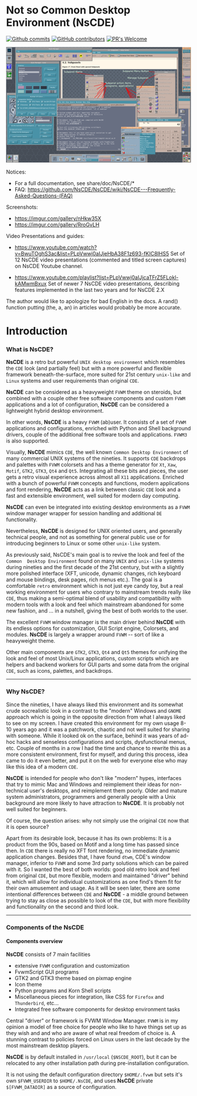 # **Not so Common Desktop Environment (NsCDE)**

[![Github commits](https://img.shields.io/github/last-commit/NsCDE/NsCDE)](https://github.com/NsCDE/NsCDE/commits/master)
[![GitHub contributors](https://img.shields.io/github/contributors/NsCDE/NsCDE)](https://github.com/NsCDE/NsCDE/graphs/contributors)
[![PR's Welcome](https://img.shields.io/badge/PRs-welcome-brightgreen.svg?style=flat)](https://github.com/NsCDE/NsCDE/pull/new)

![ScreenShot](NsCDE.png)

Notices:
- For a full documentation, see share/doc/NsCDE/*
- FAQ: https://github.com/NsCDE/NsCDE/wiki/NsCDE---Frequently-Asked-Questions-(FAQ)

Screenshots:
- https://imgur.com/gallery/nHkw35X
- https://imgur.com/gallery/RroGvLH

Video Presentations and guides:
- https://www.youtube.com/watch?v=BwuTOghS3ac&list=PLpVwwj0aIJjeHbA38F1z693-fKIC8IHS5
Set of 12 NsCDE video presentations (commented and titled screen captures) on
NsCDE Youtube channel.

- https://www.youtube.com/playlist?list=PLpVwwj0aIJjcaTFrZ5FLokl-kAMwmBxux
Set of newer 7 NsCDE video presentations, describing features implemented in
the last two years and for NsCDE 2.X

The author would like to apologize for bad English in the docs. A rand() function putting
(the, a, an) in articles would probably be more accurate.

# **Introduction**

### What is **NsCDE**?

   **NsCDE** is a retro but powerful `UNIX desktop environment` which
   resembles the `CDE` look (and partially feel) but with a more powerful
   and flexible framework beneath-the-surface, more suited for 21st
   century `unix-like` and `Linux` systems and user requirements than
   original `CDE`.

   **NsCDE** can be considered as a heavyweight `FVWM`
   theme on steroids, but combined with a couple other free software
   components and custom `FVWM` applications and a lot of configuration,
   **NsCDE** can be considered a lightweight hybrid desktop environment.

   In other words, **NsCDE** is a heavy `FVWM` (ab)user. It consists of a
   set of `FVWM` applications and configurations, enriched with Python
   and Shell background drivers, couple of the additional free software
   tools and applications. `FVWM3` is also supported.

   Visually, **NsCDE** mimics `CDE`, the well known `Common Desktop Environment`
   of many commercial UNIX systems of the nineties. It supports `CDE` backdrops
   and palettes with `FVWM` colorsets and has a theme generator for `Xt`, `Xaw`,
   `Motif`, `GTK2`, `GTK3`, `Qt4` and `Qt5`. Integrating all these bits and 
   pieces, the user gets a retro visual experience across almost all `X11` 
   applications. Enriched with a bunch of powerful `FVWM` concepts and functions,
   modern applications and font rendering, **NsCDE** acts as a link between
   classic `CDE` look and a fast and extensible environment, well suited for 
   modern day computing.

   **NsCDE** can even be integrated into existing desktop environments as a
   `FVWM` window manager wrapper for session handling and additional `DE`
   functionality.

   Nevertheless, **NsCDE** is designed for UNIX oriented users, and
   generally technical people, and not as something for general public
   use or for introducing beginners to Linux or some other `unix-like`
   system.

   As previously said, NsCDE's main goal is to revive the look and feel of the `Common 
   Desktop Environment` found on many `UNIX` and `unix-like` systems during 
   nineties and the first decade of the 21st century, but with a slightly 
   more polished interface (XFT, unicode, dynamic changes, rich keyboard and mouse 
   bindings, desk pages, rich menus etc.). The goal is a comfortable `retro` 
   environment which is not just eye candy toy, but a real working environment 
   for users who contrary to mainstream trends really like `CDE`, thus making
   a semi-optimal blend of usability and compatibility with modern tools with
   a look and feel which mainstream abandoned for some new fashion, and ... in a
   nutshell, giving the best of both worlds to the user.

   The excellent `FVWM` window manager is the main driver behind **NsCDE** with its
   endless options for customization, GUI Script engine, Colorsets, and
   modules. **NsCDE** is largely a wrapper around `FVWM` -- sort of like a
   heavyweight theme.

   Other main components are `GTK2`, `GTK3`, `Qt4` and `Qt5` themes for unifying 
   the look and feel of most Unix/Linux applications, custom scripts which are
   helpers and backend workers for GUI parts and some data from the original
   `CDE`, such as icons, palettes, and backdrops.

   --------------------------------------------------------------------------

### Why **NsCDE**?

   Since the nineties, I have always liked this environment and its somewhat
   crude socrealistic look in a contrast to the "modern" Windows and `GNOME`
   approach which is going in the opposite direction from what I always liked to
   see on my screen. I have created this environment for my own usage 8-10
   years ago and it was a patchwork, chaotic and not well suited for sharing
   with someone. While it looked ok on the surface, behind it was years of
   ad-hoc hacks and senseless configurations and scripts, dysfunctional menus,
   etc. Couple of months in a row I had the time and chance to rewrite this as
   a more consistent environment, first for myself, and during this process,
   idea came to do it even better, and put it on the web for everyone else who
   may like this idea of a modern `CDE`.

   **NsCDE** is intended for people who don't like "modern" hypes,
   interfaces that try to mimic Mac and Windows and reimplement their
   ideas for non-technical user's desktops, and reimplement them poorly.
   Older and mature system administrators, programmers and generally people
   with a Unix background are more likely to have attraction to **NsCDE**. It
   is probably not well suited for beginners.

   Of course, the question arises: why not simply use the original `CDE` now
   that it is open source?

   Apart from its desirable look, because it has its own problems: It is a
   product from the 90s, based on Motif and a long time has passed since then. In
   `CDE` there is really no XFT font rendering, no immediate dynamic application changes.
   Besides that, I have found `dtwm`, CDE's window manager,
   inferior to `FVWM` and some 3rd party solutions which can be paired with it.
   So I wanted the best of both worlds: good old retro look and feel from
   original `CDE`, but more flexible, modern and maintained "driver" behind it,
   which will allow for individual customizations as one find's them fit for
   their own amusement and usage. As it will be seen later, there are some
   intentional differences between `CDE` and **NsCDE** - a middle ground between
   trying to stay as close as possible to look of the `CDE`, but with more
   flexibility and functionality on the second and third look.

   --------------------------------------------------------------------------

### Components of the **NsCDE**

#### Components overview

   **NsCDE** consists of 7 main facilities

   * extensive `FVWM` configuration and customization
   * FvwmScript GUI programs
   * GTK2 and GTK3 theme based on pixmap engine
   * Icon theme
   * Python programs and Korn Shell scripts
   * Miscellaneous pieces for integration, like CSS for `Firefox` and `Thunderbird`, etc...
   * Integrated free software components for desktop environment tasks

   Central "driver" or framework is FVWM Window Manager. `FVWM` is in my opinion
   a model of free choice for people who like to have things set up as they
   wish and and who are aware of what real freedom of choice is. A stunning
   contrast to policies forced on Linux users in the last decade by the
   most mainstream desktop players.

   **NsCDE** is by default installed in `/usr/local` (`$NSCDE_ROOT`), but it can
   be relocated to any other installation path during pre-installation
   configuration.

   It is not using the default configuration directory `$HOME/.fvwm` but sets it's
   own `$FVWM_USERDIR` to `$HOME/.NsCDE`, and uses **NsCDE** private
   `$[FVWM_DATADIR]` as a source of configuration.

